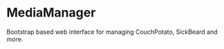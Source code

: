 MediaManager
============

Bootstrap based web interface for managing CouchPotato, SickBeard and more.

